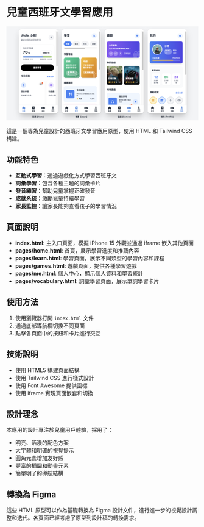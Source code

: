 # 兒童西班牙文學習應用

![所有頁面預覽](images/all-pages.png)

這是一個專為兒童設計的西班牙文學習應用原型，使用 HTML 和 Tailwind CSS 構建。

## 功能特色

- **互動式學習**：透過遊戲化方式學習西班牙文
- **詞彙學習**：包含各種主題的詞彙卡片
- **發音練習**：幫助兒童掌握正確發音
- **成就系統**：激勵兒童持續學習
- **家長監控**：讓家長能夠查看孩子的學習情況

## 頁面說明

- **index.html**: 主入口頁面，模擬 iPhone 15 外觀並通過 iframe 嵌入其他頁面
- **pages/home.html**: 首頁，展示學習進度和推薦內容
- **pages/learn.html**: 學習頁面，展示不同類型的學習內容和課程
- **pages/games.html**: 遊戲頁面，提供各種學習遊戲
- **pages/me.html**: 個人中心，顯示個人資料和學習統計
- **pages/vocabulary.html**: 詞彙學習頁面，展示單詞學習卡片

## 使用方法

1. 使用瀏覽器打開 `index.html` 文件
2. 通過底部導航欄切換不同頁面
3. 點擊各頁面中的按鈕和卡片進行交互

## 技術說明

- 使用 HTML5 構建頁面結構
- 使用 Tailwind CSS 進行樣式設計
- 使用 Font Awesome 提供圖標
- 使用 iframe 實現頁面嵌套和切換

## 設計理念

本應用的設計專注於兒童用戶體驗，採用了：

- 明亮、活潑的配色方案
- 大字體和明確的視覺提示
- 圓角元素增加友好感
- 豐富的插圖和動畫元素
- 簡單明了的導航結構

## 轉換為 Figma

這些 HTML 原型可以作為基礎轉換為 Figma 設計文件，進行進一步的視覺設計調整和迭代。各頁面已經考慮了原型到設計稿的轉換需求。 
